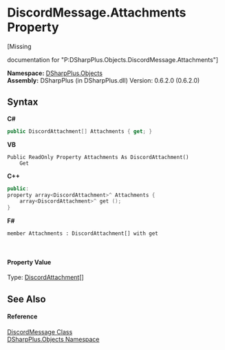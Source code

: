 # DiscordMessage.Attachments Property 
 

\[Missing <summary> documentation for "P:DSharpPlus.Objects.DiscordMessage.Attachments"\]

**Namespace:**&nbsp;<a href="b70db947-75ff-488f-5245-350c6ca1e522">DSharpPlus.Objects</a><br />**Assembly:**&nbsp;DSharpPlus (in DSharpPlus.dll) Version: 0.6.2.0 (0.6.2.0)

## Syntax

**C#**<br />
``` C#
public DiscordAttachment[] Attachments { get; }
```

**VB**<br />
``` VB
Public ReadOnly Property Attachments As DiscordAttachment()
	Get
```

**C++**<br />
``` C++
public:
property array<DiscordAttachment>^ Attachments {
	array<DiscordAttachment>^ get ();
}
```

**F#**<br />
``` F#
member Attachments : DiscordAttachment[] with get

```

<br />

#### Property Value
Type: <a href="a613bf7c-e789-158e-01c6-a9d1e8eabb2d">DiscordAttachment</a>[]

## See Also


#### Reference
<a href="624f2cf1-a9bc-96bc-c884-33ba518d0b5d">DiscordMessage Class</a><br /><a href="b70db947-75ff-488f-5245-350c6ca1e522">DSharpPlus.Objects Namespace</a><br />